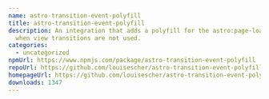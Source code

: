 ```yaml
---
name: astro-transition-event-polyfill
title: astro-transition-event-polyfill
description: An integration that adds a polyfill for the astro:page-load event
  when view transitions are not used.
categories:
  - uncategorized
npmUrl: https://www.npmjs.com/package/astro-transition-event-polyfill
repoUrl: https://github.com/louisescher/astro-transition-event-polyfill
homepageUrl: https://github.com/louisescher/astro-transition-event-polyfill#readme
downloads: 1347
---
```

